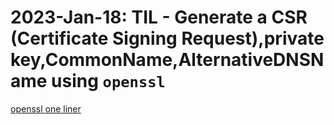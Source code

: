 # 2023-Jan-18: TIL - Generate a CSR (Certificate Signing Request),private key,CommonName,AlternativeDNSName using `openssl`

[openssl one liner](https://github.com/mikeykong/scripts/blob/main/Bash/openssl-generate-csr-key-subjectAltName.md)
